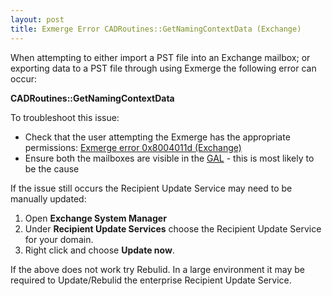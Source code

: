 ```yaml
---
layout: post 
title: Exmerge Error CADRoutines::GetNamingContextData (Exchange)
---
```


When attempting to either import a PST file into an Exchange mailbox; or
exporting data to a PST file through using Exmerge the following error
can occur:

**CADRoutines::GetNamingContextData**

To troubleshoot this issue:

-   Check that the user attempting the Exmerge has the appropriate
    permissions: [Exmerge error 0x8004011d
    (Exchange)](Exmerge_error_0x8004011d_(Exchange) "wikilink")
-   Ensure both the mailboxes are visible in the
    [GAL](Global_Address_List_(Exchange) "wikilink") - this is most
    likely to be the cause

If the issue still occurs the Recipient Update Service may need to be
manually updated:

1.  Open **Exchange System Manager**
2.  Under **Recipient Update Services** choose the Recipient Update
    Service for your domain.
3.  Right click and choose **Update now**.

If the above does not work try Rebulid. In a large environment it may be
required to Update/Rebulid the enterprise Recipient Update Service.
